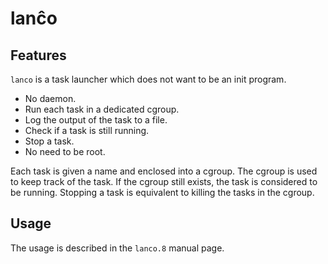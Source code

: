 lanĉo
=====

Features
--------

`lanco` is a task launcher which does not want to be an init program.

 - No daemon.
 - Run each task in a dedicated cgroup.
 - Log the output of the task to a file.
 - Check if a task is still running.
 - Stop a task.
 - No need to be root.

Each task is given a name and enclosed into a cgroup. The cgroup is
used to keep track of the task. If the cgroup still exists, the task
is considered to be running. Stopping a task is equivalent to killing
the tasks in the cgroup.

Usage
-----

The usage is described in the `lanco.8` manual page.
